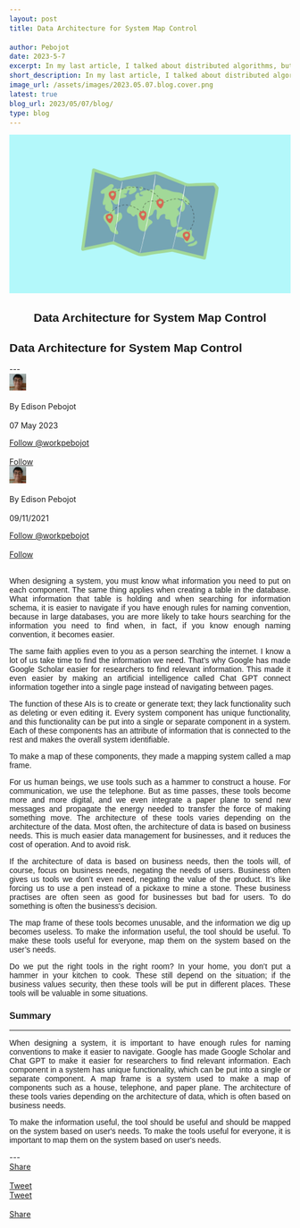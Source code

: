 ```yaml
---
layout: post
title: Data Architecture for System Map Control

author: Pebojot
date: 2023-5-7
excerpt: In my last article, I talked about distributed algorithms, but I like to talk about something relevant to us. Something that happened on Twitter recently and how it affected its users. Is it positive or negative? That depends on the scale of the emergency for the business.
short_description: In my last article, I talked about distributed algorithms, but I like to talk about something relevant to us. Something that happened on Twitter recently and how it affected its users.
image_url: /assets/images/2023.05.07.blog.cover.png
latest: true
blog_url: 2023/05/07/blog/
type: blog
---
```

<img src="/assets/images/2023.05.07.blog.cover.png" class="rounded img-fluid">

<div class="desktop__size " style="text-align: center;font-family:sans-serif;word-spacing: 0px;">
    <h2>Data Architecture for System Map Control</h2>
</div>
<div class="mobile__size " style="text-align: justify;word-break: break-all;font-family:sans-serif;word-spacing: 0px;">
    <h2>Data Architecture for System Map Control</h2>
</div>
---

  <div class="desktop__size ">
    <div class="d-flex align-items-center">
      <div class="align-self-center">
        <small class="text-muted">
          <img src="/assets/images/2x2.webp" width="30" height="30" class="img-fluid rounded-circle"
            alt="Edison Pebojot">
        </small>
      </div>
      &nbsp;
      <div class="align-self-center">
        By Edison Pebojot
      </div>
      &nbsp;
      <div class="align-self-center">
        07 May 2023
      </div>
    </div>
    <p></p>
    <div class="d-flex align-items-center">
      <div class="align-self-center">
        <a href="https://twitter.com/workpebojot?ref_src=twsrc%5Etfw" class="twitter-follow-button" data-size="large"
          data-show-screen-name="false" data-show-count="false">Follow @workpebojot</a>
        <script async src="https://platform.twitter.com/widgets.js" charset="utf-8"></script>
      </div>
      &nbsp;
      <div class="align-self-center">
        <a class="github-button" href="https://github.com/workpebojot"
          data-color-scheme="no-preference: light; light: light; dark: light;" data-size="large"
          aria-label="Follow @workpebojot on GitHub">Follow</a>
      </div>
    </div>
  </div>


<div class="mobile__size">
    <div class="d-flex align-items-center">
        <div class="align-self-center">
            <small class="text-muted">
                <img src="/assets/images/2x2.webp" width="30" height="30" class="img-fluid rounded-circle"  alt="Edison Pebojot">
            </small>
        </div>
        &nbsp;
        <div class="align-self-center">
            By Edison Pebojot
        </div>
        &nbsp;
        <div class="align-self-center flex-grow-1">
            09/11/2021
        </div>
    </div>
    <p></p>
    <div class="d-flex align-items-center justify-content-start">
        <div class="align-self-center">
            <a href="https://twitter.com/workpebojot?ref_src=twsrc%5Etfw" class="twitter-follow-button align-self-center" data-show-screen-name="false" data-show-count="false">Follow @workpebojot</a><script async src="https://platform.twitter.com/widgets.js" charset="utf-8"></script>
        </div>
        &nbsp;
        <div class="align-self-center">
            <a class="github-button align-self-center" href="https://github.com/workpebojot" aria-label="Follow @workpebojot on GitHub">Follow</a>
        </div>
    </div>
</div>
<br />
<div style="text-align: justify;word-break: keep-all;font-family:sans-serif;">
    <p>When designing a system, you must know what information you need to put on each component. The same thing applies when creating a table in the database. What information that table is holding and when searching for information schema, it is easier to navigate if you have enough rules for naming convention, because in large databases, you are more likely to take hours searching for the information you need to find when, in fact, if you know enough naming convention, it becomes easier.</p>
    <p>The same faith applies even to you as a person searching the internet. I know a lot of us take time to find the information we need. That’s why Google has made Google Scholar easier for researchers to find relevant information. This made it even easier by making an artificial intelligence called Chat GPT connect information together into a single page instead of navigating between pages.</p>
    <p>The function of these AIs is to create or generate text; they lack functionality such as deleting or even editing it. Every system component has unique functionality, and this functionality can be put into a single or separate component in a system. Each of these components has an attribute of information that is connected to the rest and makes the overall system identifiable.</p>
    <p>To make a map of these components, they made a mapping system called a map frame.</p>
    <p>For us human beings, we use tools such as a hammer to construct a house. For communication, we use the telephone. But as time passes, these tools become more and more digital, and we even integrate a paper plane to send new messages and propagate the energy needed to transfer the force of making something move. The architecture of these tools varies depending on the architecture of the data. Most often, the architecture of data is based on business needs. This is much easier data management for businesses, and it reduces the cost of operation. And to avoid risk.</p>
    <p>If the architecture of data is based on business needs, then the tools will, of course, focus on business needs, negating the needs of users. Business often gives us tools we don’t even need, negating the value of the product. It’s like forcing us to use a pen instead of a pickaxe to mine a stone. These business practises are often seen as good for businesses but bad for users. To do something is often the business's decision.</p>
    <p>The map frame of these tools becomes unusable, and the information we dig up becomes useless. To make the information useful, the tool should be useful. To make these tools useful for everyone, map them on the system based on the user’s needs.</p>
    <p>Do we put the right tools in the right room? In your home, you don’t put a hammer in your kitchen to cook. These still depend on the situation; if the business values security, then these tools will be put in different places. These tools will be valuable in some situations.</p>
    <h3>Summary</h3>
    <hr />
    <p>When designing a system, it is important to have enough rules for naming conventions to make it easier to navigate. Google has made Google Scholar and Chat GPT to make it easier for researchers to find relevant information. Each component in a system has unique functionality, which can be put into a single or separate component. A map frame is a system used to make a map of components such as a house, telephone, and paper plane. The architecture of these tools varies depending on the architecture of data, which is often based on business needs.</p>
    <p>To make the information useful, the tool should be useful and should be mapped on the system based on user's needs. To make the tools useful for everyone, it is important to map them on the system based on user's needs.</p>
</div>
---
<div class="desktop__size ">
  <div class="d-flex align-items-center">
    <div class="align-self-center">
      <div class="fb-share-button align-self-center" style="vertical-align: super;top:-2px" data-href="https://www.pebojot.com/2023/05/07/blog/" data-layout="button" data-size="large"><a target="_blank" href="https://www.facebook.com/sharer/sharer.php?u=https%3A%2F%2Fdevelopers.facebook.com%2Fdocs%2Fplugins%2F&amp;src=sdkpreparse" class="fb-xfbml-parse-ignore">Share</a></div>
    </div>
    &nbsp;
    <div class="align-self-center">
      <a href="https://twitter.com/share?ref_src=twsrc%5Etfw" class="twitter-share-button" data-size="large"
        data-show-screen-name="false" data-show-count="false" data-via="workpebojot">Tweet</a>
      <script async src="https://platform.twitter.com/widgets.js" charset="utf-8"></script>
    </div>
  </div>
</div>

<div class="mobile__size">
    <div class="d-flex align-items-center justify-content-start">
        <div class="align-self-center">
            <a href="https://twitter.com/share?ref_src=twsrc%5Etfw" class="twitter-share-button align-self-center" data-show-screen-name="false" data-show-count="false" data-via="workpebojot">Tweet</a><script async src="https://platform.twitter.com/widgets.js" charset="utf-8"></script>
        </div>
        &nbsp;
        <div class="align-self-center">
            <div class="fb-share-button align-self-center" style="vertical-align: super;top:-2px" data-href="https://www.pebojot.com/2023/05/07/blog/" data-layout="button" data-size="small"><a target="_blank" href="https://www.facebook.com/sharer/sharer.php?u=https%3A%2F%2Fdevelopers.facebook.com%2Fdocs%2Fplugins%2F&amp;src=sdkpreparse" class="fb-xfbml-parse-ignore">Share</a></div>
        </div>
    </div>
</div>
<br />
<br />
<br />
<br />
<br />